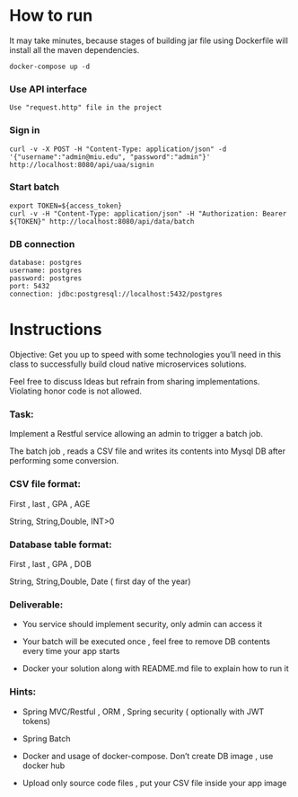 # How to run

It may take minutes, because stages of building jar file using Dockerfile will install all the maven dependencies. 

```
docker-compose up -d
```

### Use API interface

```shell
Use "request.http" file in the project
```

### Sign in

```shell
curl -v -X POST -H "Content-Type: application/json" -d '{"username":"admin@miu.edu", "password":"admin"}'  http://localhost:8080/api/uaa/signin 
```

### Start batch

```shell
export TOKEN=${access_token}
curl -v -H "Content-Type: application/json" -H "Authorization: Bearer ${TOKEN}" http://localhost:8080/api/data/batch
```

### DB connection

```shell
database: postgres
username: postgres
password: postgres
port: 5432
connection: jdbc:postgresql://localhost:5432/postgres
```

# Instructions

Objective: Get you up to speed with some technologies you’ll need in this class to successfully build cloud native microservices solutions.



Feel free to discuss Ideas but refrain from sharing implementations. Violating honor code is not allowed.

###  Task:

Implement a Restful service allowing an admin to trigger a batch job.

The batch job , reads a CSV file and writes its contents into Mysql DB after performing some conversion.

### CSV file format:

First , last , GPA , AGE

String, String,Double, INT>0

### Database table format:

First , last , GPA , DOB

String, String,Double, Date ( first day of the year)

### Deliverable:

- You service should implement security, only admin can access it

- Your batch will be executed once , feel free to remove DB contents every time your app starts

- Docker your solution along with README.md file to explain how to run it

### Hints:

- Spring MVC/Restful , ORM , Spring security ( optionally with JWT tokens)

- Spring Batch

- Docker and usage of docker-compose. Don’t create DB image , use docker hub

- Upload only source code files , put your CSV  file inside your  app image